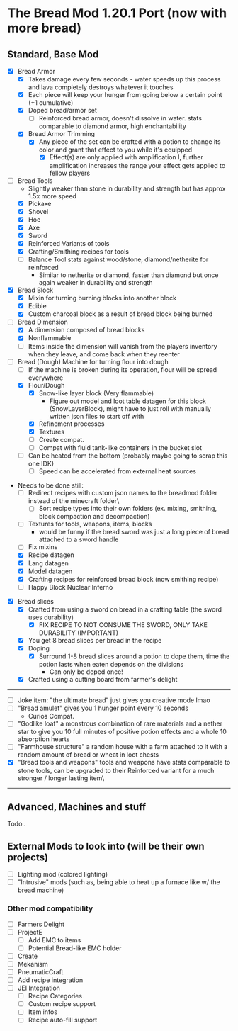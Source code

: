 # The Bread Mod 1.20.1 Port (now with more bread)
## Standard, Base Mod
- [X] Bread Armor
  - [X] Takes damage every few seconds - water speeds up this process and lava completely destroys whatever it touches
  - [X] Each piece will keep your hunger from going below a certain point (+1 cumulative)
  - [X] Doped bread/armor set
    - [ ] Reinforced bread armor, doesn't dissolve in water. stats comparable to diamond armor, high enchantability
  - [X] Bread Armor Trimming
    - [X] Any piece of the set can be crafted with a potion to change its color and grant that effect to you while it's equipped
      - [X] Effect(s) are only applied with amplification I, further amplification increases the range your effect gets applied to fellow players
- [ ] Bread Tools
  - Slightly weaker than stone in durability and strength but has approx 1.5x more speed
  - [X] Pickaxe
  - [X] Shovel
  - [X] Hoe
  - [X] Axe
  - [X] Sword
  - [X] Reinforced Variants of tools
  - [X] Crafting/Smithing recipes for tools
  - [ ] Balance Tool stats against wood/stone, diamond/netherite for reinforced
    - Similar to netherite or diamond, faster than diamond but once again weaker in durability and strength
- [X] Bread Block
  - [X] Mixin for turning burning blocks into another block
  - [X] Edible
  - [X] Custom charcoal block as a result of bread block being burned
- [ ] Bread Dimension
  - [X] A dimension composed of bread blocks
  - [X] Nonflammable
  - [ ] Items inside the dimension will vanish from the players inventory when they leave, and come back when they reenter
- [ ] Bread (Dough) Machine for turning flour into dough
  - [ ] If the machine is broken during its operation, flour will be spread everywhere 
  - [X] Flour/Dough
    - [X] Snow-like layer block (Very flammable)
      - Figure out model and loot table datagen for this block (SnowLayerBlock), might have to just roll with manually written json files to start off with
    - [X] Refinement processes
    - [X] Textures
    - [ ] Create compat.
    - [ ] Compat with fluid tank-like containers in the bucket slot
  - [ ] Can be heated from the bottom (probably maybe going to scrap this one IDK)
    - [ ] Speed can be accelerated from external heat sources
- Needs to be done still:
  - [ ] Redirect recipes with custom json names to the breadmod folder instead of the minecraft folder\
    - [ ] Sort recipe types into their own folders (ex. mixing, smithing, block compaction and decompaction)
  - [ ] Textures for tools, weapons, items, blocks
    - would be funny if the bread sword was just a long piece of bread attached to a sword handle
  - [ ] Fix mixins
  - [X] Recipe datagen
  - [X] Lang datagen
  - [X] Model datagen
  - [X] Crafting recipes for reinforced bread block (now smithing recipe)
  - [ ] Happy Block Nuclear Inferno
- [X] Bread slices
  - [X] Crafted from using a sword on bread in a crafting table (the sword uses durability)
    - [X] FIX RECIPE TO NOT CONSUME THE SWORD, ONLY TAKE DURABILITY (IMPORTANT)
  - [X] You get 8 bread slices per bread in the recipe
  - [X] Doping
    - [X] Surround 1-8 bread slices around a potion to dope them, time the potion lasts when eaten depends on the divisions
      - Can only be doped once!
  - [X] Crafted using a cutting board from farmer's delight
---
- [ ] Joke item: "the ultimate bread" just gives you creative mode lmao
- [ ] "Bread amulet" gives you 1 hunger point every 10 seconds
  - Curios Compat.
- [ ] "Godlike loaf" a monstrous combination of rare materials and a nether star to give you 10 full minutes of positive potion effects and a whole 10 absorption hearts
- [ ] "Farmhouse structure" a random house with a farm attached to it with a random amount of bread or wheat in loot chests
- [X] "Bread tools and weapons" tools and weapons have stats comparable to stone tools, can be upgraded to their Reinforced variant for a much stronger / longer lasting item\
---
## Advanced, Machines and stuff
Todo..
## External Mods to look into (will be their own projects)
- [ ] Lighting mod (colored lighting)
- [ ] "Intrusive" mods (such as, being able to heat up a furnace like w/ the bread machine)
### Other mod compatibility
- [ ] Farmers Delight
- [ ] ProjectE
  - [ ] Add EMC to items
  - [ ] Potential Bread-like EMC holder
- [ ] Create
- [ ] Mekanism
- [ ] PneumaticCraft
- [ ] Add recipe integration
- [ ] JEI Integration
  - [ ] Recipe Categories
  - [ ] Custom recipe support
  - [ ] Item infos
  - [ ] Recipe auto-fill support
